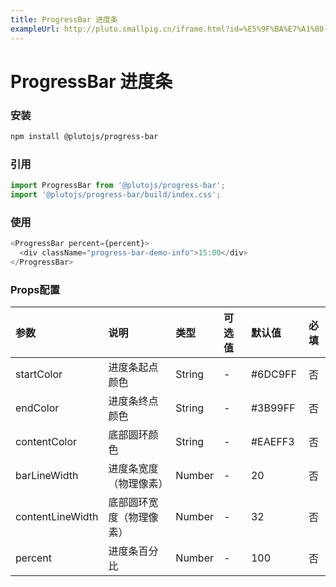 ```yaml
---
title: ProgressBar 进度条
exampleUrl: http://pluto.smallpig.cn/iframe.html?id=%E5%9F%BA%E7%A1%80-progressbar-%E8%BF%9B%E5%BA%A6%E6%9D%A1--story-1
---
```


# ProgressBar 进度条

### 安装
``` bash
npm install @plutojs/progress-bar
```

### 引用
``` js
import ProgressBar from '@plutojs/progress-bar';
import '@plutojs/progress-bar/build/index.css';
```

### 使用
``` js
<ProgressBar percent={percent}>
  <div className="progress-bar-demo-info">15:00</div>
</ProgressBar>
```

### Props配置
| 参数 | 说明 | 类型 | 可选值 | 默认值 | 必填 |
| :-- | :-- | :-- | :-- | :-- | :--: |
| startColor | 进度条起点颜色 | String | - | #6DC9FF | 否 |
| endColor | 进度条终点颜色 | String | - | #3B99FF | 否 |
| contentColor | 底部圆环颜色 | String | - | #EAEFF3 | 否 |
| barLineWidth | 进度条宽度（物理像素） | Number | - | 20 | 否 |
| contentLineWidth | 底部圆环宽度（物理像素） | Number | - | 32 | 否 |
| percent | 进度条百分比 | Number | - | 100 | 否 |